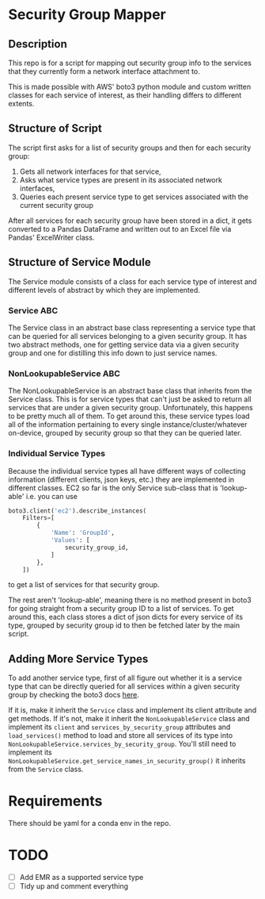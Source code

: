# Security Group Mapper

## Description
This repo is for a script for mapping out security group info to the services that they currently form a network interface attachment to.

This is made possible with AWS' boto3 python module and custom written classes for each service of interest, as their handling differs to different extents.

## Structure of Script
The script first asks for a list of security groups and then for each security group:

1. Gets all network interfaces for that service,
2. Asks what service types are present in its associated network interfaces,
3. Queries each present service type to get services associated with the current security group

After all services for each security group have been stored in a dict, it gets converted to a Pandas DataFrame and written out to an Excel file via Pandas' ExcelWriter class.

## Structure of Service Module
The Service module consists of a class for each service type of interest and different levels of abstract by which they are implemented.

### Service ABC
The Service class in an abstract base class representing a service type that can be queried for all services belonging to a given security group.
It has two abstract methods, one for getting service data via a given security group and one for distilling this info down to just service names.

### NonLookupableService ABC
The NonLookupableService is an abstract base class that inherits from the Service class.
This is for service types that can't just be asked to return all services that are under a given security group. Unfortunately, this happens to be pretty much all of them.
To get around this, these service types load all of the information pertaining to every single instance/cluster/whatever on-device, grouped by security group so that they can be queried later.

### Individual Service Types
Because the individual service types all have different ways of collecting information (different clients, json keys, etc.) they are implemented in different classes.
EC2 so far is the only Service sub-class that is 'lookup-able' i.e. you can use
```python
boto3.client('ec2').describe_instances(
    Filters=[
        {
            'Name': 'GroupId',
            'Values': [
                security_group_id,
            ]
        },
    ])
```
to get a list of services for that security group.

The rest aren't 'lookup-able', meaning there is no method present in boto3 for going straight from a security group ID to a list of services.
To get around this, each class stores a dict of json dicts for every service of its type, grouped by security group id to then be fetched later by the main script.

## Adding More Service Types
To add another service type, first of all figure out whether it is a service type that can be directly queried for all services within a given security group by checking the boto3 docs [here](https://boto3.amazonaws.com/v1/documentation/api/latest/index.html).

If it is, make it inherit the `Service` class and implement its client attribute and get methods.
If it's not, make it inherit the `NonLookupableService` class and implement its `client` and `services_by_security_group` attributes and `load_services()` method to load and store all services of its type into `NonLookupableService.services_by_security_group`.
You'll still need to implement its `NonLookupableService.get_service_names_in_security_group()` it inherits from the `Service` class.

# Requirements
There should be yaml for a conda env in the repo.



# TODO
 - [ ] Add EMR as a supported service type
 - [ ] Tidy up and comment everything
